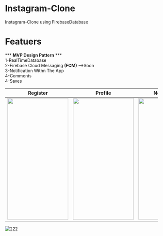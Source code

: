 # Instagram-Clone


Instagram-Clone using FirebaseDatabase 


# Featuers <br>
*** <b>MVP Design Pattern</b> ***<br>
1-RealTimeDatabase<br>
2-Firebase Cloud Messaging <b>(FCM) </b>-->Soon<br>
3-Notification Withn The App <br>
4-Comments<br>
4-Saves <br>


| Register                                                                                                                                   | Profile       |Notifications|
| -------------------------------------------------------------------------------------------------------------------------------------------|---------------|-------------|
|<img src="https://user-images.githubusercontent.com/31358315/113176989-ba46a700-9255-11eb-8282-816556ddf88e.jpg" width="200" height="400" />|<img src="https://user-images.githubusercontent.com/31358315/113177397-232e1f00-9256-11eb-950c-adc27adf311a.jpg" width="200" height="400" />|<img src="https://user-images.githubusercontent.com/31358315/113172550-2f63ad80-9251-11eb-89e5-7dd6d4c35d99.jpg" width="200" height="400" />|






![222](https://user-images.githubusercontent.com/31358315/113177321-0eea2200-9256-11eb-93b2-5585248fd7ca.jpg)
